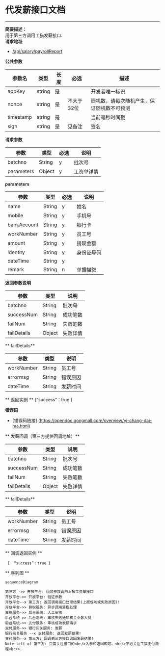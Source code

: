 # 代发薪接口文档

---

**简要描述：**  
    用于第三方调用工猫发薪接口.  
**请求地址**

* [/api/salary/payrollReport](https://contract-qa.gongmall.com/api/salary/payrollReport)  

**公共参数**

| 参数名 | 类型 | 长度 | 必选 | 描述 |
| --- | --- | --- | --- | --- |
| appKey | string | 是 |  | 开发者唯一标识 |
| nonce | string | 是 | 不大于32位 | 随机数，请每次随机产生，保证随机数不可预测 |
| timestamp | string | 是 |  | 当前毫秒时间戳 |
| sign | string | 是 | 见备注 | 签名 |

**请求参数**

| 参数 | 类型 | 必选 | 说明 |
| --- | --- | --- | --- |
| batchno | String | y | 批次号 |
| parameters | Object | y | 工资单详情 |

**parameters**

|参数     | 类型 |必选 | 说明  |
|---------|------|-----|-------|
|name     |String|y    | 姓名      |
|mobile|String|y    |   手机号    |
|bankAccount|String|y    |   银行卡    |   
|workNumber|String|y    |  员工号     |
|amount|String|y    |   提现金额    |
|identity|String|y    |  身份证号码     |
|dateTime|String|y    |       |
|remark|String|n    |   单据描叙    |

**返回参数说明**

|参数     | 类型 | 说明  |
|---------|------|-------|
|batchno    |String|  批次号     | 
|successNum |String|   成功笔数    |
|failNum|String|    失败笔数   |   
|failDetails|Object|    失败详情   | 

** failDetails**

|参数     | 类型 | 说明  |
|---------|------|-------|
|workNumber|String|   员工号    |
|errormsg|String|     错误原因  |
|dateTime|String|     发薪时间  |  

** 返回实例  **
 {“success”：true }
 
 **错误码**

  - [错误码链接] (https://opendoc.gongmall.com/overview/yi-chang-dai-ma.html)  

** 发薪回调（第三方提供回调地址）**

  |参数     | 类型 | 说明  |
|---------|------|-------|
|batchno    |String|  批次号     | 
|successNum |String|   成功笔数    |
|failNum|String|    失败笔数   |   
|failDetails|Object|    失败详情   | 

** failDetails**

|参数     | 类型 | 说明  |
|---------|------|-------|
|workNumber|String|   员工号    |
|errormsg|String|     错误原因  |
|dateTime|String|     发薪时间  |

** 回调返回实例  **

` {  “success”：true }` 
 
** 序列图  ** 

``` 
sequenceDiagram  

第三方 ->> 开放平台: 组装参数调用上报工资单接口  
开放平台->> 开放平台: 验证参数  
开放平台--x 第三方: 返回调用接口处理结果(上报成功或失败原因)! 
开放平台->> 算税服务: 异步调用算税处理 
算税服务->> 后台系统: 人工审核
后台系统->> 后台系统: 审核失败通知相关业务人员
后台系统->> 支付服务: 审核成功发薪请求
支付服务->> 银行网关服务: 发薪
银行网关服务 --x 支付服务: 返回发薪结果!
支付服务--x 第三方: 回调弟三方接口返回发薪结果!  
Note left of 第三方: 只需关注接口的<br/>入参和返回即可，<br/>不必关注工猫支付流程<br/>.
  



